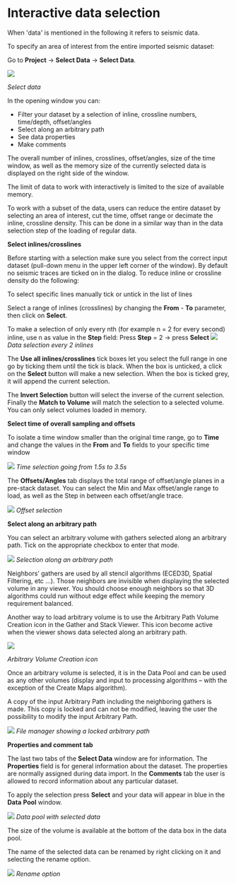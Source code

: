 # Interactive data selection

When 'data' is mentioned in the following it refers to seismic data.

To specify an area of interest from the entire imported seismic dataset:

Go to **Project** → **Select Data** → **Select Data**.

![](../../.gitbook/assets/001_select_data.png)

_Select data_

In the opening window you can:

* Filter your dataset by a selection of inline, crossline numbers, time/depth, offset/angles
* Select along an arbitrary path
* See data properties
* Make comments

The overall number of inlines, crosslines, offset/angles, size of the time window, as well as the memory size of the currently selected data is displayed on the right side of the window.

The limit of data to work with interactively is limited to the size of available memory.

To work with a subset of the data, users can reduce the entire dataset by selecting an area of interest, cut the time, offset range or decimate the inline, crossline density. This can be done in a similar way than in the data selection step of the loading of regular data.

**Select inlines/crosslines**

Before starting with a selection make sure you select from the correct input dataset \(pull-down menu in the upper left corner of the window\). By default no seismic traces are ticked on in the dialog. To reduce inline or crossline density do the following:

To select specific lines manually tick or untick in the list of lines

Select a range of inlines \(crosslines\) by changing the **From** - **To** parameter, then click on **Select**.

To make a selection of only every nth \(for example n = 2 for every second\) inline, use n as value in the **Step** field: Press **Step** = 2 → press **Select** ![](../../.gitbook/assets/002_select_data.png) _Data selection every 2 inlines_

The **Use all inlines/crosslines** tick boxes let you select the full range in one go by ticking them until the tick is black. When the box is unticked, a click on the **Select** button will make a new selection. When the box is ticked grey, it will append the current selection.

The **Invert Selection** button will select the inverse of the current selection. Finally the **Match to Volume** will match the selection to a selected volume. You can only select volumes loaded in memory.

**Select time of overall sampling and offsets**

To isolate a time window smaller than the original time range, go to **Time** and change the values in the **From** and **To** fields to your specific time window

![](../../.gitbook/assets/003_select_data.png) _Time selection going from 1.5s to 3.5s_

The **Offsets/Angles** tab displays the total range of offset/angle planes in a pre-stack dataset. You can select the Min and Max offset/angle range to load, as well as the Step in between each offset/angle trace.

![](../../.gitbook/assets/004_select_data.png) _Offset selection_

**Select along an arbitrary path**

You can select an arbitrary volume with gathers selected along an arbitrary path. Tick on the appropriate checkbox to enter that mode.

![](../../.gitbook/assets/005_select_data.png) _Selection along an arbitrary path_

Neighbors’ gathers are used by all stencil algorithms \(ECED3D, Spatial Filtering, etc …\). Those neighbors are invisible when displaying the selected volume in any viewer. You should choose enough neighbors so that 3D algorithms could run without edge effect while keeping the memory requirement balanced.

Another way to load arbitrary volume is to use the Arbitrary Path Volume Creation icon in the Gather and Stack Viewer. This icon become active when the viewer shows data selected along an arbitrary path.

![](../../.gitbook/assets/006_select_data.png)

_Arbitrary Volume Creation icon_

Once an arbitrary volume is selected, it is in the Data Pool and can be used as any other volumes \(display and input to processing algorithms – with the exception of the Create Maps algorithm\).

A copy of the input Arbitrary Path including the neighboring gathers is made. This copy is locked and can not be modified, leaving the user the possibility to modify the input Arbitrary Path.

![](../../.gitbook/assets/007_select_data.png) _File manager showing a locked arbitrary path_

**Properties and comment tab**

The last two tabs of the **Select Data** window are for information. The **Properties** field is for general information about the dataset. The properties are normally assigned during data import. In the **Comments** tab the user is allowed to record information about any particular dataset.

To apply the selection press **Select** and your data will appear in blue in the **Data** **Pool** window.

![](../../.gitbook/assets/009_select_data.png) _Data pool with selected data_

The size of the volume is available at the bottom of the data box in the data pool.

The name of the selected data can be renamed by right clicking on it and selecting the rename option.

![](../../.gitbook/assets/008_select_data.png) _Rename option_

